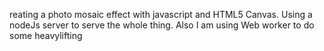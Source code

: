 reating a photo mosaic effect with javascript and HTML5 Canvas. Using a nodeJs server to serve the whole thing. Also I am using Web worker to do some heavylifting

